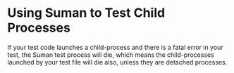 

# Using Suman to Test Child Processes

If your test code launches a child-process and there is a fatal error in your test, the Suman test process will die,
which means the child-processes launched by your test file will die also, unless they are detached processes.


